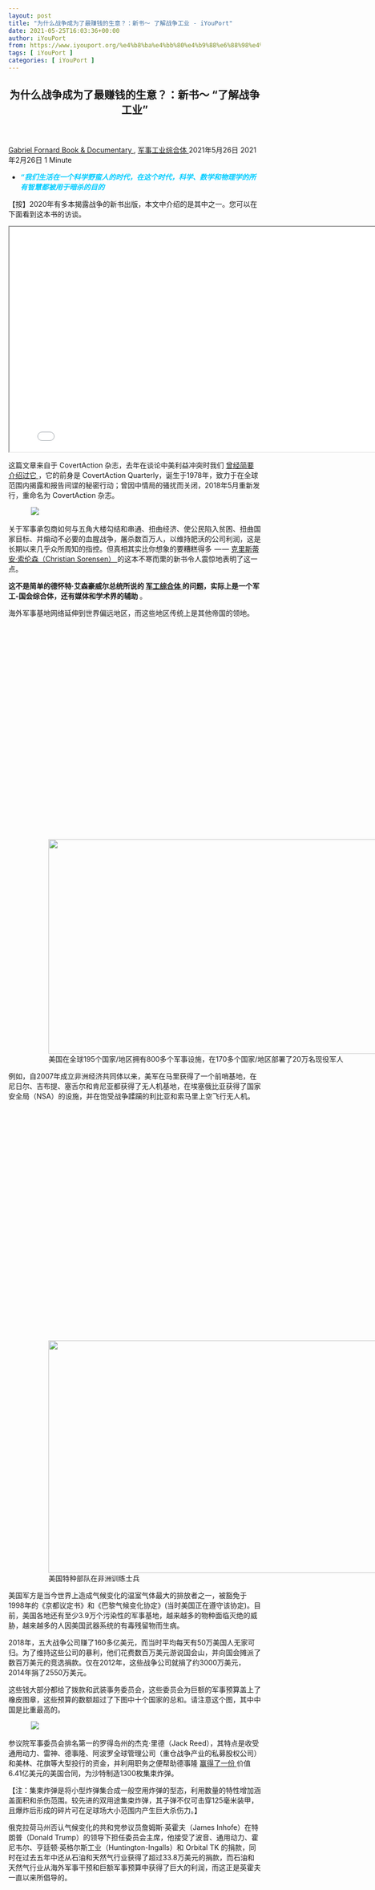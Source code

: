 ```yaml
---
layout: post
title: "为什么战争成为了最赚钱的生意？：新书～ 了解战争工业 - iYouPort"
date: 2021-05-25T16:03:36+00:00
author: iYouPort
from: https://www.iyouport.org/%e4%b8%ba%e4%bb%80%e4%b9%88%e6%88%98%e4%ba%89%e6%88%90%e4%b8%ba%e4%ba%86%e6%9c%80%e8%b5%9a%e9%92%b1%e7%9a%84%e7%94%9f%e6%84%8f%ef%bc%9f%ef%bc%9a%e6%96%b0%e4%b9%a6%ef%bd%9e-%e4%ba%86%e8%a7%a3/
tags: [ iYouPort ]
categories: [ iYouPort ]
---
```


<article class="post-16107 post type-post status-publish format-standard has-post-thumbnail hentry category-book-documentary category-64 tag-books tag-military-industrial-complex tag-war tag-war-industry" id="post-16107">
 <header class="entry-header">
  <h1 class="entry-title">
   为什么战争成为了最赚钱的生意？：新书～ “了解战争工业”
  </h1>
 </header>
 <div class="entry-meta">
  <span class="byline">
   <a href="https://www.iyouport.org/author/gabrielfornard/" rel="author" title="由Gabriel Fornard发布">
    Gabriel Fornard
   </a>
  </span>
  <span class="cat-links">
   <a href="https://www.iyouport.org/category/book-documentary/" rel="category tag">
    Book &amp; Documentary
   </a>
   ,
   <a href="https://www.iyouport.org/category/%e5%86%9b%e4%ba%8b%e5%b7%a5%e4%b8%9a%e7%bb%bc%e5%90%88%e4%bd%93/" rel="category tag">
    军事工业综合体
   </a>
  </span>
  <span class="published-on">
   <time class="entry-date published" datetime="2021-05-26T00:03:36+08:00">
    2021年5月26日
   </time>
   <time class="updated" datetime="2021-02-26T01:41:28+08:00">
    2021年2月26日
   </time>
  </span>
  <span class="word-count">
   1 Minute
  </span>
 </div>
 <div class="entry-content">
  <ul>
   <li class="graf graf--p graf--startsWithDoubleQuote">
    <span style="color: #00ccff;">
     <em>
      <strong>
       “我们生活在一个科学野蛮人的时代，在这个时代，科学、数学和物理学的所有智慧都被用于暗杀的目的
      </strong>
     </em>
    </span>
   </li>
  </ul>
  <p class="graf graf--p">
   【按】2020年有多本揭露战争的新书出版，本文中介绍的是其中之一。您可以在下面看到这本书的访谈。
  </p>
  <p class="graf graf--p">
   <iframe allowfullscreen="allowfullscreen" height="449" src="//www.youtube.com/embed/Bz05hUpPbLc" width="800">
   </iframe>
  </p>
  <p class="graf graf--p">
   这篇文章来自于 CovertAction 杂志，去年在谈论中美利益冲突时我们
   <a class="markup--anchor markup--p-anchor" data-href="https://t.me/iyouport/7939" href="https://t.me/iyouport/7939" rel="noopener" target="_blank">
    曾经简要介绍过它
   </a>
   ，它的前身是 CovertAction Quarterly，诞生于1978年，致力于在全球范围内揭露和报告间谍的秘密行动；曾因中情局的骚扰而关闭，2018年5月重新发行，重命名为 CovertAction 杂志。
  </p>
  <figure class="graf graf--figure">
   <img class="graf-image aligncenter jetpack-lazy-image" data-height="319" data-image-id="0*_MlOOgeCvLx9i4VT" data-lazy-src="https://cdn-images-1.medium.com/max/1067/0*_MlOOgeCvLx9i4VT?is-pending-load=1" data-width="696" src="https://cdn-images-1.medium.com/max/1067/0*_MlOOgeCvLx9i4VT" srcset="data:image/gif;base64,R0lGODlhAQABAIAAAAAAAP///yH5BAEAAAAALAAAAAABAAEAAAIBRAA7"/>
   <noscript>
    <img class="graf-image aligncenter" data-height="319" data-image-id="0*_MlOOgeCvLx9i4VT" data-width="696" src="https://cdn-images-1.medium.com/max/1067/0*_MlOOgeCvLx9i4VT"/>
   </noscript>
  </figure>
  <p class="graf graf--p">
   关于军事承包商如何与五角大楼勾结和串通、扭曲经济、使公民陷入贫困、扭曲国家目标、并煽动不必要的血腥战争，屠杀数百万人，以维持肥沃的公司利润，这是长期以来几乎众所周知的指控。但真相其实比你想象的要糟糕得多  — —
   <a class="markup--anchor markup--p-anchor" data-href="https://www.claritypress.com/product/understanding-the-war-industry/" href="https://www.claritypress.com/product/understanding-the-war-industry/" rel="noopener" target="_blank">
    克里斯蒂安·索伦森（Christian Sorensen）
   </a>
   的这本不寒而栗的新书令人震惊地表明了这一点。
  </p>
  <p class="graf graf--p">
   <strong class="markup--strong markup--p-strong">
    这不是简单的德怀特·艾森豪威尔总统所说的
   </strong>
   <a class="markup--anchor markup--p-anchor" data-href="https://www.iyouport.org/category/%e5%86%9b%e4%ba%8b%e5%b7%a5%e4%b8%9a%e7%bb%bc%e5%90%88%e4%bd%93/" href="https://www.iyouport.org/category/%e5%86%9b%e4%ba%8b%e5%b7%a5%e4%b8%9a%e7%bb%bc%e5%90%88%e4%bd%93/" rel="noopener" target="_blank">
    <strong class="markup--strong markup--p-strong">
     军工综合体
    </strong>
   </a>
   <strong class="markup--strong markup--p-strong">
    的问题，实际上是一个军工-国会综合体，还有媒体和学术界的辅助
   </strong>
   。
  </p>
  <p class="graf graf--p">
   海外军事基地网络延伸到世界偏远地区，而这些地区传统上是其他帝国的领地。
  </p>
  <figure class="graf graf--figure">
   <p>
    <figure class="wp-caption aligncenter" style="width: 696px">
     <img alt="" class="graf-image jetpack-lazy-image" data-height="428" data-image-id="0*J_xcc5qE8d3Rby8Z" data-lazy-src="https://cdn-images-1.medium.com/max/1067/0*J_xcc5qE8d3Rby8Z?is-pending-load=1" data-width="696" height="428" src="https://cdn-images-1.medium.com/max/1067/0*J_xcc5qE8d3Rby8Z" srcset="data:image/gif;base64,R0lGODlhAQABAIAAAAAAAP///yH5BAEAAAAALAAAAAABAAEAAAIBRAA7" width="696"/>
     <noscript>
      <img alt="" class="graf-image" data-height="428" data-image-id="0*J_xcc5qE8d3Rby8Z" data-width="696" height="428" src="https://cdn-images-1.medium.com/max/1067/0*J_xcc5qE8d3Rby8Z" width="696"/>
     </noscript>
     <figcaption class="wp-caption-text">
      美国在全球195个国家/地区拥有800多个军事设施，在170多个国家/地区部署了20万名现役军人
     </figcaption>
    </figure>
   </p>
  </figure>
  <p class="graf graf--p">
   例如，自2007年成立非洲经济共同体以来，美军在马里获得了一个前哨基地，在尼日尔、吉布提、塞舌尔和肯尼亚都获得了无人机基地，在埃塞俄比亚获得了国家安全局（NSA）的设施，并在饱受战争蹂躏的利比亚和索马里上空飞行无人机。
  </p>
  <figure class="graf graf--figure">
   <p>
    <figure class="wp-caption aligncenter" style="width: 696px">
     <img alt="" class="graf-image jetpack-lazy-image" data-height="464" data-image-id="0*qSyZRqsObvOzSNP9" data-lazy-src="https://cdn-images-1.medium.com/max/1067/0*qSyZRqsObvOzSNP9?is-pending-load=1" data-width="696" height="464" src="https://cdn-images-1.medium.com/max/1067/0*qSyZRqsObvOzSNP9" srcset="data:image/gif;base64,R0lGODlhAQABAIAAAAAAAP///yH5BAEAAAAALAAAAAABAAEAAAIBRAA7" width="696"/>
     <noscript>
      <img alt="" class="graf-image" data-height="464" data-image-id="0*qSyZRqsObvOzSNP9" data-width="696" height="464" src="https://cdn-images-1.medium.com/max/1067/0*qSyZRqsObvOzSNP9" width="696"/>
     </noscript>
     <figcaption class="wp-caption-text">
      美国特种部队在非洲训练士兵
     </figcaption>
    </figure>
   </p>
  </figure>
  <p class="graf graf--p">
   美国军方是当今世界上造成气候变化的温室气体最大的排放者之一，被豁免于1998年的《京都议定书》和《巴黎气候变化协定》(当时美国正在遵守该协定)。目前，美国各地还有至少3.9万个污染性的军事基地，越来越多的物种面临灭绝的威胁，越来越多的人因美国武器系统的有毒残留物而生病。
  </p>
  <p class="graf graf--p">
   2018年，五大战争公司赚了160多亿美元，而当时平均每天有50万美国人无家可归。为了维持这些公司的暴利，他们花费数百万美元游说国会山，并向国会摊派了数百万美元的竞选捐款。仅在2012年，这些战争公司就捐了约3000万美元，2014年捐了2550万美元。
  </p>
  <p class="graf graf--p">
   这些钱大部分都给了拨款和武装事务委员会，这些委员会为巨额的军事预算盖上了橡皮图章，这些预算的数额超过了下图中十个国家的总和。请注意这个图，其中中国是比重最高的。
  </p>
  <figure class="graf graf--figure">
   <img class="graf-image aligncenter jetpack-lazy-image" data-height="1062" data-image-id="1*vbkuax8yimZj5mGCC1wQzg.png" data-lazy-src="https://i2.wp.com/cdn-images-1.medium.com/max/1067/1*vbkuax8yimZj5mGCC1wQzg.png?w=1100&amp;is-pending-load=1#038;ssl=1" data-recalc-dims="1" data-width="1444" src="https://i2.wp.com/cdn-images-1.medium.com/max/1067/1*vbkuax8yimZj5mGCC1wQzg.png?w=1100&amp;ssl=1" srcset="data:image/gif;base64,R0lGODlhAQABAIAAAAAAAP///yH5BAEAAAAALAAAAAABAAEAAAIBRAA7"/>
   <noscript>
    <img class="graf-image aligncenter" data-height="1062" data-image-id="1*vbkuax8yimZj5mGCC1wQzg.png" data-recalc-dims="1" data-width="1444" src="https://i2.wp.com/cdn-images-1.medium.com/max/1067/1*vbkuax8yimZj5mGCC1wQzg.png?w=1100&amp;ssl=1"/>
   </noscript>
  </figure>
  <p class="graf graf--p">
   参议院军事委员会排名第一的罗得岛州的杰克·里德（Jack Reed），其特点是收受通用动力、雷神、德事隆、阿波罗全球管理公司（重仓战争产业的私募股权公司）和美林、花旗等大型投行的资金，并利用职务之便帮助德事隆
   <a class="markup--anchor markup--p-anchor" data-href="http://www.reuters.com/article/us-textron-bombs-idUSBRE97J0ZF20130820" href="https://www.reuters.com/article/us-textron-bombs-idUSBRE97J0ZF20130820" rel="noopener" target="_blank">
    赢得了一份
   </a>
   价值6.41亿美元的美国合同，为沙特制造1300枚集束炸弹。
  </p>
  <p class="graf graf--p">
   【注：集束炸弹是将小型炸弹集合成一般空用炸弹的型态，利用数量的特性增加涵盖面积和杀伤范围。较先进的双用途集束炸弹，其子弹不仅可击穿125毫米装甲，且爆炸后形成的碎片可在足球场大小范围内产生巨大杀伤力。】
  </p>
  <p class="graf graf--p">
   俄克拉荷马州否认气候变化的共和党参议员詹姆斯·英霍夫（James Inhofe）在特朗普（Donald Trump）的领导下担任委员会主席，他接受了波音、通用动力、霍尼韦尔、亨廷顿·英格尔斯工业（Huntington-Ingalls）和 Orbital TK 的捐款，同时在过去五年中还从石油和天然气行业获得了超过33.8万美元的捐款，而石油和天然气行业从海外军事干预和巨额军事预算中获得了巨大的利润，而这正是英霍夫一直以来所倡导的。
  </p>
  <figure class="graf graf--figure">
   <p>
    <figure class="wp-caption aligncenter" style="width: 696px">
     <img alt="" class="graf-image jetpack-lazy-image" data-height="354" data-image-id="0*VqwlykzhIfKJz1m7" data-lazy-src="https://cdn-images-1.medium.com/max/1067/0*VqwlykzhIfKJz1m7?is-pending-load=1" data-width="696" height="354" src="https://cdn-images-1.medium.com/max/1067/0*VqwlykzhIfKJz1m7" srcset="data:image/gif;base64,R0lGODlhAQABAIAAAAAAAP///yH5BAEAAAAALAAAAAABAAEAAAIBRAA7" width="696"/>
     <noscript>
      <img alt="" class="graf-image" data-height="354" data-image-id="0*VqwlykzhIfKJz1m7" data-width="696" height="354" src="https://cdn-images-1.medium.com/max/1067/0*VqwlykzhIfKJz1m7" width="696"/>
     </noscript>
     <figcaption class="wp-caption-text">
      左：参议员詹姆斯·英霍夫（James Inhofe）（R-OK）支持庞大的军事预算，同时从国防承包商和石油行业获得数百万美元的竞选捐款
     </figcaption>
    </figure>
   </p>
  </figure>
  <p class="graf graf--p">
   除了腐败的国会外，军工综合体还依靠将军们的旋转门来维持，他们从高级军事职位转到国防承包商的执行委员会，在那里，他们游说越来越高的军事预算。
  </p>
  <p class="graf graf--p">
   詹姆斯·马蒂斯（James Mattis）的特点是，从美国中央司令部司令到通用动力公司董事会成员的旋转门，他在国会面前发誓，减少军费开支是对美国国家安全的 “威胁”，到2017年1月被任命为国防部长，他监督武器销售和战争预算的增长。其他高级官员，如前中央情报局局长约翰·布伦南（John Brennan），则在电视上或军方公司资助的智囊团中找到了兜售新战争的丰厚工作。
  </p>
  <p class="graf graf--p">
   索伦森写道，在为反恐战争注入数万亿美元的军费后，战争产业现在 “又开始通过 ‘大国竞争’ 来兜售战争” 。这 “让五角大楼有借口将更多的公司化部队、雇佣兵、以及商品和服务部署到俄罗斯边境，而五角大楼领导层则将这种永久性的战争立足点风格化为有利于和平”。
  </p>
  <p class="graf graf--p">
   与此同时，行政部门已经开始承担起国际军火贩子的职能。
  </p>
  <p class="graf graf--p">
   在任何一天，国防安全合作局（DSCA）都管理着与185个国家的14,000个对外军售项目。后者包括一些地球上最具压迫性的国家，比如 以色列，它使用波音、卡特彼勒、通用电气、洛克希德-马丁、摩托罗拉和诺斯洛普·格鲁门公司制造的武器，系统性地压迫巴勒斯坦人；沙特则使用通用动力和洛克希德-马丁公司的武器粉碎也门。
  </p>
  <p class="graf graf--p">
   从2015年5月到2016年3月，美国的战争公司还向阿联酋等反民主的海湾盟友出售了价值超过300亿美元的商品和服务，阿联酋在也门发动了肮脏的战争，并以残酷镇压异议团体而闻名。在南半球，美国的军事和企业行动在洪都拉斯和哥伦比亚等国造成了毁灭性的代价，空袭毒害了土地，准军事行刑队恐吓工会活动家和左翼哥伦比亚革命武装力量（FARC）的支持者，后者的主要纲领是重新分配土地和财富。
  </p>
  <figure class="graf graf--figure">
   <img class="graf-image aligncenter jetpack-lazy-image" data-height="1230" data-image-id="1*EuEGbpR4WiXSINGLLLGNig.png" data-lazy-src="https://i2.wp.com/cdn-images-1.medium.com/max/1067/1*EuEGbpR4WiXSINGLLLGNig.png?w=1100&amp;is-pending-load=1#038;ssl=1" data-recalc-dims="1" data-width="1876" src="https://i2.wp.com/cdn-images-1.medium.com/max/1067/1*EuEGbpR4WiXSINGLLLGNig.png?w=1100&amp;ssl=1" srcset="data:image/gif;base64,R0lGODlhAQABAIAAAAAAAP///yH5BAEAAAAALAAAAAABAAEAAAIBRAA7"/>
   <noscript>
    <img class="graf-image aligncenter" data-height="1230" data-image-id="1*EuEGbpR4WiXSINGLLLGNig.png" data-recalc-dims="1" data-width="1876" src="https://i2.wp.com/cdn-images-1.medium.com/max/1067/1*EuEGbpR4WiXSINGLLLGNig.png?w=1100&amp;ssl=1"/>
   </noscript>
  </figure>
  <p class="graf graf--p">
   根据法律，美国不允许向通过政变上台的政权出售武器。然而，战争工业成功地游说政府不承认公然的政变，比如2013年的埃及政变和2014年的乌克兰政变。同时，战争工业竭尽全力维持冲突，比如在朝鲜，它从无休止的军事对峙中获利。
  </p>
  <figure class="graf graf--figure">
   <p>
    <figure class="wp-caption aligncenter" style="width: 1067px">
     <img alt="" class="graf-image jetpack-lazy-image" data-height="1156" data-image-id="1*2wUZ5TKEC8tNk-FNJWRwyg.png" data-lazy-src="https://i2.wp.com/cdn-images-1.medium.com/max/1067/1*2wUZ5TKEC8tNk-FNJWRwyg.png?resize=1067%2C886&amp;is-pending-load=1#038;ssl=1" data-recalc-dims="1" data-width="1392" height="886" src="https://i2.wp.com/cdn-images-1.medium.com/max/1067/1*2wUZ5TKEC8tNk-FNJWRwyg.png?resize=1067%2C886&amp;ssl=1" srcset="data:image/gif;base64,R0lGODlhAQABAIAAAAAAAP///yH5BAEAAAAALAAAAAABAAEAAAIBRAA7" width="1067"/>
     <noscript>
      <img alt="" class="graf-image" data-height="1156" data-image-id="1*2wUZ5TKEC8tNk-FNJWRwyg.png" data-recalc-dims="1" data-width="1392" height="886" src="https://i2.wp.com/cdn-images-1.medium.com/max/1067/1*2wUZ5TKEC8tNk-FNJWRwyg.png?resize=1067%2C886&amp;ssl=1" width="1067"/>
     </noscript>
     <figcaption class="wp-caption-text">
      斯德哥尔摩国际和平研究所（SIPRI）的饼图显示了各个国家/地区2018年的全球军事支出，基本单位是十亿美元
     </figcaption>
    </figure>
   </p>
  </figure>
  <p class="graf graf--p">
   它还在通过 “亚洲支点” 政策挑起新的矛盾，这一政策导致了对中国的军事包围，推动北约向俄罗斯边境扩张，以及在波兰和罗马尼亚部署直接针对俄罗斯的导弹技术。开启1.74万亿美元的核现代化努力，最终可能将人类引向世界末日。
  </p>
  <p class="graf graf--p">
   索伦森这本书的贡献之一是展示了战争工业如何通过强调其 “绿色倡议” 和劳动力的多样性来维持 “进步” 的外衣。
  </p>
  <p class="graf graf--p">
   约翰·布伦南在2013年至2017年担任中情局局长期间为非裔美国人拓展了新的机会，现在很多CEO都是女性，比如洛克希德-马丁公司的玛丽莲·休森（Marilyn Hewson），她连续三年被选为 “福布斯” 最强大的商界女性。然而，如果考虑到她对系统性迫害妇女的沙特政权的赞美，或者对杀害妇女儿童、破坏家庭的战争的支持，休森的女权主义并没有走得很远。
  </p>
  <figure class="graf graf--figure">
   <p>
    <figure class="wp-caption aligncenter" style="width: 696px">
     <img alt="" class="graf-image jetpack-lazy-image" data-height="320" data-image-id="0*Qwvif_MIFeyqBtUa" data-lazy-src="https://cdn-images-1.medium.com/max/1067/0*Qwvif_MIFeyqBtUa?is-pending-load=1" data-width="696" height="320" src="https://cdn-images-1.medium.com/max/1067/0*Qwvif_MIFeyqBtUa" srcset="data:image/gif;base64,R0lGODlhAQABAIAAAAAAAP///yH5BAEAAAAALAAAAAABAAEAAAIBRAA7" width="696"/>
     <noscript>
      <img alt="" class="graf-image" data-height="320" data-image-id="0*Qwvif_MIFeyqBtUa" data-width="696" height="320" src="https://cdn-images-1.medium.com/max/1067/0*Qwvif_MIFeyqBtUa" width="696"/>
     </noscript>
     <figcaption class="wp-caption-text">
      洛克希德·马丁公司首席执行官玛丽莲·休森与特朗普
     </figcaption>
    </figure>
   </p>
  </figure>
  <p class="graf graf--p">
   2018年，五角大楼 — — 索伦森理所当然地称之为 “战争部” — — 超过2.7万亿美元的资产未能通过审计。进行审计的会计师事务所得出的结论是，五角大楼的财务记录 “充斥着许多记账缺陷、违规和错误，以至于根本不可能进行可靠的审计” 。
  </p>
  <p class="graf graf--p">
   五角大楼前雇员富兰克林·C·斯宾尼 (Franklin C. Spinney) 指出了一个相关的会计技巧，五角大楼经常高估武器系统的通胀率，当实际通胀率变成较低时，却不将多余的资金返还给财政部。这样的把戏导致了过剩的泥沙基金被用来资助撒哈拉以南非洲等地的秘密军事行动，而这些地方的矿产资源是跨国公司所觊觎的。
  </p>
  <p class="graf graf--p">
   波多黎各民族主义领袖佩德罗·阿尔比苏·坎波斯(1891–1965年)曾经说过，
   <strong class="markup--strong markup--p-strong">
    “我们生活在一个科学野蛮人的时代，在这个时代，科学、数学和物理学的所有智慧都被用于暗杀的目的”
   </strong>
   。这些话是在无人机普及之前说的，如今无人机是战争工业最喜欢的产品之一，它已经被用来杀死至少8000名平民。
  </p>
  <figure class="graf graf--figure">
   <p>
    <figure class="wp-caption aligncenter" style="width: 696px">
     <img alt="" class="graf-image jetpack-lazy-image" data-height="392" data-image-id="0*e4WV_Vk955XfFb9F" data-lazy-src="https://cdn-images-1.medium.com/max/1067/0*e4WV_Vk955XfFb9F?is-pending-load=1" data-width="696" height="392" src="https://cdn-images-1.medium.com/max/1067/0*e4WV_Vk955XfFb9F" srcset="data:image/gif;base64,R0lGODlhAQABAIAAAAAAAP///yH5BAEAAAAALAAAAAABAAEAAAIBRAA7" width="696"/>
     <noscript>
      <img alt="" class="graf-image" data-height="392" data-image-id="0*e4WV_Vk955XfFb9F" data-width="696" height="392" src="https://cdn-images-1.medium.com/max/1067/0*e4WV_Vk955XfFb9F" width="696"/>
     </noscript>
     <figcaption class="wp-caption-text">
      2017年3月24日，居民在运送伊拉克摩苏尔的一次空袭中丧生的平民尸体
     </figcaption>
    </figure>
   </p>
  </figure>
  <p class="graf graf--p">
   如果所有在这些战争机器上工作的天才们都将自己的才华投入到更有用的东西上，例如新疫苗、治愈癌症或碳捕集技术，那么这个世界将会变得更加美好。
  </p>
  <figure class="graf graf--figure">
   <img class="graf-image aligncenter jetpack-lazy-image" data-height="844" data-image-id="1*v4AmA1DUWWWd4hqzLeOACw.png" data-lazy-src="https://i1.wp.com/cdn-images-1.medium.com/max/1067/1*v4AmA1DUWWWd4hqzLeOACw.png?w=1100&amp;is-pending-load=1#038;ssl=1" data-recalc-dims="1" data-width="1238" src="https://i1.wp.com/cdn-images-1.medium.com/max/1067/1*v4AmA1DUWWWd4hqzLeOACw.png?w=1100&amp;ssl=1" srcset="data:image/gif;base64,R0lGODlhAQABAIAAAAAAAP///yH5BAEAAAAALAAAAAABAAEAAAIBRAA7"/>
   <noscript>
    <img class="graf-image aligncenter" data-height="844" data-image-id="1*v4AmA1DUWWWd4hqzLeOACw.png" data-recalc-dims="1" data-width="1238" src="https://i1.wp.com/cdn-images-1.medium.com/max/1067/1*v4AmA1DUWWWd4hqzLeOACw.png?w=1100&amp;ssl=1"/>
   </noscript>
  </figure>
  <p class="graf graf--p">
   挑战战争工业的力量的第一步是一个和平教育计划，这将使选民对其有害活动产生更广泛的认识。但遗憾的是，
   <strong class="markup--strong markup--p-strong">
    当下的
   </strong>
   <a class="markup--anchor markup--p-anchor" data-href="https://www.patreon.com/posts/fan-kang-yi-wu-38192694" href="https://www.patreon.com/posts/fan-kang-yi-wu-38192694" rel="noopener" target="_blank">
    <strong class="markup--strong markup--p-strong">
     教育体系
    </strong>
   </a>
   <strong class="markup--strong markup--p-strong">
    已经被腐蚀，它仅仅旨在培养孩子们从小就有条件顺应现状
   </strong>
   。在越战的高峰期，学生们的抗议迫使各大大学取消了与军事相关的研究，但从80年代的预算削减开始，这种研究又回来了，然后作为了
   <a class="markup--anchor markup--p-anchor" data-href="https://www.iyouport.org/%e6%96%b0%e7%9a%84%e5%9b%bd%e5%86%85%e5%8f%8d%e6%81%90%e6%88%98%e4%ba%89%e5%8d%b3%e5%b0%86%e6%9d%a5%e4%b8%b4%ef%bc%8c%e9%97%ae%e9%a2%98%e6%98%af%ef%bc%8c%e5%ae%83%e4%bc%9a%e9%81%87%e5%88%b0%e5%a4%9a/" href="https://www.iyouport.org/%e6%96%b0%e7%9a%84%e5%9b%bd%e5%86%85%e5%8f%8d%e6%81%90%e6%88%98%e4%ba%89%e5%8d%b3%e5%b0%86%e6%9d%a5%e4%b8%b4%ef%bc%8c%e9%97%ae%e9%a2%98%e6%98%af%ef%bc%8c%e5%ae%83%e4%bc%9a%e9%81%87%e5%88%b0%e5%a4%9a/" rel="noopener" target="_blank">
    反恐战争
   </a>
   的一部分。
   <strong class="markup--strong markup--p-strong">
    现在教授们相互竞争，争夺有助于提高军方效率的补助金，因为真正的科学创新、良好的学术精神和对真理的追求已经被扼杀了。
   </strong>
  </p>
  <p class="graf graf--p">
   2011年，俄亥俄州迈阿密大学以洛克希德-马丁公司的名字命名了一个领导力学院，这就是学术界对战争暴利者的顺从的缩影。威廉·麦克雷文上将（William Harry McRaven）曾监督专门从事恐怖分子搜捕和政治暗杀的联合特种作战司令部（
   <a class="markup--anchor markup--p-anchor" data-href="https://www.iyouport.org/%e6%9a%97%e6%9d%80%e8%ae%a1%e5%88%92/" href="https://www.iyouport.org/%e6%9a%97%e6%9d%80%e8%ae%a1%e5%88%92/" rel="noopener" target="_blank">
    JSOC
   </a>
   ），他在2015年被任命为德克萨斯大学系统的校长，这也很有说服力。
  </p>
  <figure class="graf graf--figure">
   <p>
    <figure class="wp-caption aligncenter" style="width: 696px">
     <img alt="" class="graf-image jetpack-lazy-image" data-height="393" data-image-id="0*NCquQOntktmmbkaa" data-lazy-src="https://cdn-images-1.medium.com/max/1067/0*NCquQOntktmmbkaa?is-pending-load=1" data-width="696" height="393" src="https://cdn-images-1.medium.com/max/1067/0*NCquQOntktmmbkaa" srcset="data:image/gif;base64,R0lGODlhAQABAIAAAAAAAP///yH5BAEAAAAALAAAAAABAAEAAAIBRAA7" width="696"/>
     <noscript>
      <img alt="" class="graf-image" data-height="393" data-image-id="0*NCquQOntktmmbkaa" data-width="696" height="393" src="https://cdn-images-1.medium.com/max/1067/0*NCquQOntktmmbkaa" width="696"/>
     </noscript>
     <figcaption class="wp-caption-text">
      威廉·麦克雷文上将在得克萨斯大学致开幕词，2014年
     </figcaption>
    </figure>
   </p>
  </figure>
  <p class="graf graf--p">
   《战争工业》这本书读起来很压抑，
   <strong class="markup--strong markup--p-strong">
    正因为它所提供的所有信息都是有事实依据的，是基于深入研究的
   </strong>
   。作者可能会更好地强调一件事，那就是：战争工业就植根于殖民者国家的建国之初。不过，这本书还是继承了那些揭露战争血腥生意的反抗者们的崇高传统。在20世纪30年代的反战运动中，那些暴利者被嘲讽地称为 “死亡商人” ，而今天，他们却因具有公民意识而受到尊敬，并捐赠赞助各大大学的教席和系所。和平运动显然有许多工作要做。⚪️
  </p>
  <p class="graf graf--p">
   <a class="markup--anchor markup--p-anchor" data-href="https://covertactionmagazine.com/2020/11/28/wars-r-us-a-review-of-christian-sorensens-new-book-understanding-the-war-industry/" href="https://covertactionmagazine.com/2020/11/28/wars-r-us-a-review-of-christian-sorensens-new-book-understanding-the-war-industry/" rel="noopener" target="_blank">
    Wars R Us: A Review of Christian Sorensen’s New Book “Understanding the War Industry”
   </a>
  </p>
  <div id="atatags-1611829871-60afb5bb56055">
  </div>
  <div class="sharedaddy sd-sharing-enabled">
   <div class="robots-nocontent sd-block sd-social sd-social-icon sd-sharing">
    <h3 class="sd-title">
     共享此文章：
    </h3>
    <div class="sd-content">
     <ul>
      <li class="share-twitter">
       <a class="share-twitter sd-button share-icon no-text" data-shared="sharing-twitter-16107" href="https://www.iyouport.org/%e4%b8%ba%e4%bb%80%e4%b9%88%e6%88%98%e4%ba%89%e6%88%90%e4%b8%ba%e4%ba%86%e6%9c%80%e8%b5%9a%e9%92%b1%e7%9a%84%e7%94%9f%e6%84%8f%ef%bc%9f%ef%bc%9a%e6%96%b0%e4%b9%a6%ef%bd%9e-%e4%ba%86%e8%a7%a3/?share=twitter" rel="nofollow noopener noreferrer" target="_blank" title="点击分享到Twitter">
        <span>
        </span>
        <span class="sharing-screen-reader-text">
         点击分享到Twitter（在新窗口中打开）
        </span>
       </a>
      </li>
      <li class="share-facebook">
       <a class="share-facebook sd-button share-icon no-text" data-shared="sharing-facebook-16107" href="https://www.iyouport.org/%e4%b8%ba%e4%bb%80%e4%b9%88%e6%88%98%e4%ba%89%e6%88%90%e4%b8%ba%e4%ba%86%e6%9c%80%e8%b5%9a%e9%92%b1%e7%9a%84%e7%94%9f%e6%84%8f%ef%bc%9f%ef%bc%9a%e6%96%b0%e4%b9%a6%ef%bd%9e-%e4%ba%86%e8%a7%a3/?share=facebook" rel="nofollow noopener noreferrer" target="_blank" title="点击分享到 Facebook ">
        <span>
        </span>
        <span class="sharing-screen-reader-text">
         点击分享到 Facebook （在新窗口中打开）
        </span>
       </a>
      </li>
      <li class="share-end">
      </li>
     </ul>
    </div>
   </div>
  </div>
  <div class="sharedaddy sd-block sd-like jetpack-likes-widget-wrapper jetpack-likes-widget-unloaded" data-name="like-post-frame-161182987-16107-60afb5bb56b47" data-src="https://widgets.wp.com/likes/#blog_id=161182987&amp;post_id=16107&amp;origin=www.iyouport.org&amp;obj_id=161182987-16107-60afb5bb56b47" id="like-post-wrapper-161182987-16107-60afb5bb56b47">
   <h3 class="sd-title">
    赞过：
   </h3>
   <div class="likes-widget-placeholder post-likes-widget-placeholder" style="height: 55px;">
    <span class="button">
     <span>
      赞
     </span>
    </span>
    <span class="loading">
     正在加载……
    </span>
   </div>
   <span class="sd-text-color">
   </span>
   <a class="sd-link-color">
   </a>
  </div>
  <div class="jp-relatedposts" id="jp-relatedposts">
   <h3 class="jp-relatedposts-headline">
    <em>
     相关
    </em>
   </h3>
  </div>
 </div>
 <div class="entry-footer">
  <ul class="post-tags light-text">
   <li>
    Tagged
   </li>
   <li>
    <a href="https://www.iyouport.org/tag/books/" rel="tag">
     books
    </a>
   </li>
   <li>
    <a href="https://www.iyouport.org/tag/military-industrial-complex/" rel="tag">
     Military-industrial complex
    </a>
   </li>
   <li>
    <a href="https://www.iyouport.org/tag/war/" rel="tag">
     war
    </a>
   </li>
   <li>
    <a href="https://www.iyouport.org/tag/war-industry/" rel="tag">
     War Industry
    </a>
   </li>
  </ul>
 </div>
 <div class="entry-author-wrapper">
  <div class="site-posted-on">
   <strong>
    Published
   </strong>
   <time class="entry-date published" datetime="2021-05-26T00:03:36+08:00">
    2021年5月26日
   </time>
   <time class="updated" datetime="2021-02-26T01:41:28+08:00">
    2021年2月26日
   </time>
  </div>
 </div>
</article>

